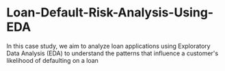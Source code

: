 # Loan-Default-Risk-Analysis-Using-EDA
In this case study, we aim to analyze loan applications using Exploratory Data Analysis (EDA) to understand the patterns that influence a customer's likelihood of defaulting on a loan
